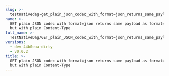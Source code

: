 ```yaml
---
slug: >-
  testnativedag-get_plain_json_codec_with_format=json_returns_same_payload_as_format=dag-json_but_with_plain_content-type
name: >-
  GET plain JSON codec with format=json returns same payload as format=dag-json
  but with plain Content-Type
full_name: >-
  TestNativeDag/GET_plain_JSON_codec_with_format=json_returns_same_payload_as_format=dag-json_but_with_plain_Content-Type
versions:
  - dev-44b0eaa-dirty
  - v0.0.2
title: >-
  GET plain JSON codec with format=json returns same payload as format=dag-json
  but with plain Content-Type
---
```


